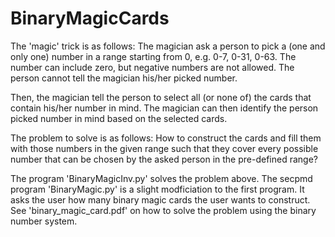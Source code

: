 # BinaryMagicCards

The 'magic' trick is as follows:
The magician ask a person to pick a (one and only one) number in a range starting from 0, e.g. 0-7, 0-31, 0-63. The number can include zero, but negative numbers are not allowed. The person cannot tell the magician his/her picked number.

Then, the magician tell the person to select all (or none of) the cards that contain his/her number in mind. The magician can then identify the person picked number in mind based on the selected cards.

The problem to solve is as follows:
How to construct the cards and fill them with those numbers in the given range such that they cover every possible number that can be chosen by the asked person in the pre-defined range?

The program 'BinaryMagicInv.py' solves the problem above. The secpmd program 'BinaryMagic.py' is a slight modficiation to the first program. It asks the user how many binary magic cards the user wants to construct. See 'binary_magic_card.pdf' on how to solve the problem using the binary number system.
